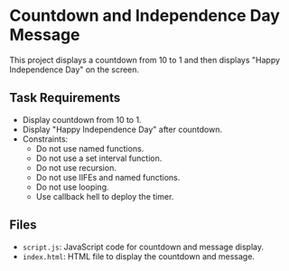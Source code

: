 # Countdown and Independence Day Message

This project displays a countdown from 10 to 1 and then displays "Happy Independence Day" on the screen.

## Task Requirements

- Display countdown from 10 to 1.
- Display "Happy Independence Day" after countdown.
- Constraints:
  - Do not use named functions.
  - Do not use a set interval function.
  - Do not use recursion.
  - Do not use IIFEs and named functions.
  - Do not use looping.
  - Use callback hell to deploy the timer.

## Files

- `script.js`: JavaScript code for countdown and message display.
- `index.html`: HTML file to display the countdown and message.
